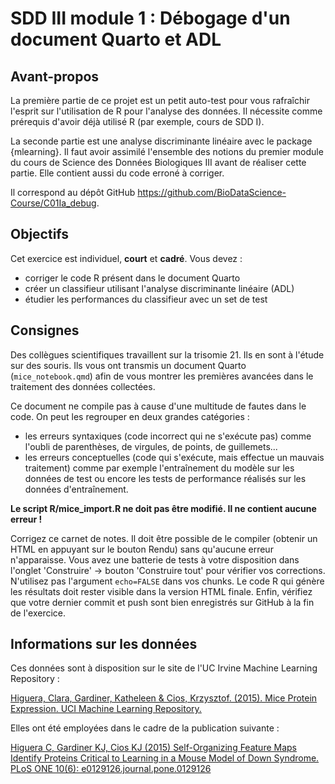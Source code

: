 # SDD III module 1 : Débogage d'un document Quarto et ADL

## Avant-propos

La première partie de ce projet est un petit auto-test pour vous rafraîchir l'esprit sur l'utilisation de R pour l'analyse des données. Il nécessite comme prérequis d'avoir déjà utilisé R (par exemple, cours de SDD I).

La seconde partie est une analyse discriminante linéaire avec le package {mlearning}. Il faut avoir assimilé l'ensemble des notions du premier module du cours de Science des Données Biologiques III avant de réaliser cette partie. Elle contient aussi du code erroné à corriger.

Il correspond au dépôt GitHub <https://github.com/BioDataScience-Course/C01Ia_debug>.

## Objectifs

Cet exercice est individuel, **court** et **cadré**. Vous devez :

-   corriger le code R présent dans le document Quarto
-   créer un classifieur utilisant l'analyse discriminante linéaire (ADL)
-   étudier les performances du classifieur avec un set de test

## Consignes

Des collègues scientifiques travaillent sur la trisomie 21. Ils en sont à l'étude sur des souris. Ils vous ont transmis un document Quarto (`mice_notebook.qmd`) afin de vous montrer les premières avancées dans le traitement des données collectées.

Ce document ne compile pas à cause d'une multitude de fautes dans le code. On peut les regrouper en deux grandes catégories :

- les erreurs syntaxiques (code incorrect qui ne s'exécute pas) comme l'oubli de parenthèses, de virgules, de points, de guillemets...
- les erreurs conceptuelles (code qui s'exécute, mais effectue un mauvais traitement) comme par exemple l'entraînement du modèle sur les données de test ou encore les tests de performance réalisés sur les données d'entraînement.

**Le script R/mice_import.R ne doit pas être modifié. Il ne contient aucune erreur !**

Corrigez ce carnet de notes. Il doit être possible de le compiler (obtenir un HTML en appuyant sur le bouton Rendu) sans qu'aucune erreur n'apparaisse. Vous avez une batterie de tests à votre disposition dans l'onglet 'Construire' -> bouton 'Construire tout' pour vérifier vos corrections. N'utilisez pas l'argument `echo=FALSE` dans vos chunks. Le code R qui génère les résultats doit rester visible dans la version HTML finale. Enfin, vérifiez que votre dernier commit et push sont bien enregistrés sur GitHub à la fin de l'exercice.
 
## Informations sur les données

Ces données sont à disposition sur le site de l'UC Irvine Machine Learning Repository :

[Higuera, Clara, Gardiner, Katheleen & Cios, Krzysztof. (2015). Mice Protein Expression. UCI Machine Learning Repository.](https://archive.ics.uci.edu/dataset/342/mice+protein+expression)

Elles ont été employées dans le cadre de la publication suivante :

[Higuera C, Gardiner KJ, Cios KJ (2015) Self-Organizing Feature Maps Identify Proteins Critical to Learning in a Mouse Model of Down Syndrome. PLoS ONE 10(6): e0129126.journal.pone.0129126](https://doi.org/10.1371/journal.pone.0129126)
